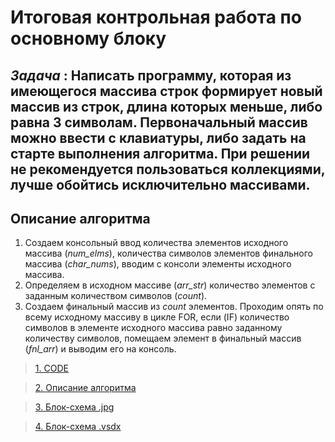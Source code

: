 # Итоговая контрольная работа по основному блоку
## _Задача_ : Написать программу, которая из имеющегося массива строк формирует новый массив из строк, длина которых меньше, либо равна 3 символам. Первоначальный массив можно ввести с клавиатуры, либо задать на старте выполнения алгоритма. При решении не рекомендуется пользоваться коллекциями, лучше обойтись исключительно массивами.

  Описание алгоритма
-----------------
1. Создаем консольный ввод количества элементов исходного массива (_num_elms_), количествa символов элементов финального массива (_char_nums_), вводим с консоли элементы исходного массива.
2. Определяем в исходном массиве (_arr_str_) количество элементов с заданным количеством символов (_count_).
3. Создаем финальный массив из _count_ элементов. Проходим опять по всему исходному массиву в цикле FOR, если (IF) количество символов в элементе исходного массива равно заданному количеству символов, помещаем элемент в финальный массив (_fnl_arr_) и выводим его на консоль. 

>[1. CODE](https://github.com/Globnsk/Final_Task/blob/master/Program.cs "CODE")

>[2. Описание алгоритма](https://github.com/Globnsk/Final_Task/blob/master/README.md "Описание алгоритма")

>[3. Блок-схема .jpg](https://github.com/Globnsk/Final_Task/blob/master/Scheme_jpg.jpg "Блок-схема .jpg")

>[4. Блок-схема .vsdx](https://github.com/Globnsk/Final_Task/blob/master/Scheme.vsdx "Блок-схема .vsdx")
